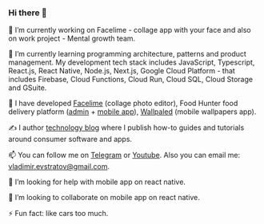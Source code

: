 ### Hi there 👋

🔭 I’m currently working on Facelime - collage app with your face and also on work project - Mental growth team.

🌱 I’m currently learning programming architecture, patterns and product management. My development tech stack includes JavaScript, Typescript, React.js, React Native, Node.js, Next.js, Google Cloud Platform - that includes Firebase, Cloud Functions, Cloud Run, Cloud SQL, Cloud Storage and GSuite.

🏢 I have developed [Facelime](https://facelime.com) (collage photo editor), Food Hunter food delivery platform ([admin](https://codecanyon.net/item/food-delivery-admin-panel-food-hunter/31245325) + [mobile app](https://codecanyon.net/item/food-delivery-mobile-app-with-react-firebase-food-hunter/32994326)), [Wallpaled](https://wallpaled.com) (mobile wallpapers app).

✍️ I author [technology blog](https://vladimirevstratov.ru/blog/) where I publish how-to guides and tutorials around consumer software and apps.

📫 You can follow me on [Telegram](https://t.me/evstratov_online) or [Youtube](https://www.youtube.com/channel/UCE21zwAN9_JN78IX0cqdNcQ). Also you can email me: vladimir.evstratov@gmail.com.

🤔 I’m looking for help with mobile app on react native.

👯 I’m looking to collaborate on mobile app on react native.

⚡ Fun fact: like cars too much.
